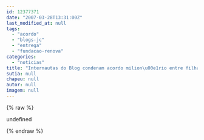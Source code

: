 ```yaml
---
id: 12377371
date: "2007-03-28T13:31:00Z"
last_modified_at: null
tags:
  - "acordo"
  - "blogs-jc"
  - "entrega"
  - "fundacao-renova"
categories:
  - "noticias"
title: "Internautas do Blog condenam acordo milion\u00e1rio entre filha de Newton Carneiro e Funda\u00e7\u00e3o Yapoatan"
sutia: null
chapeu: null
autor: null
imagem: null
---
```

{% raw %}
<p>undefined </p>
{% endraw %}